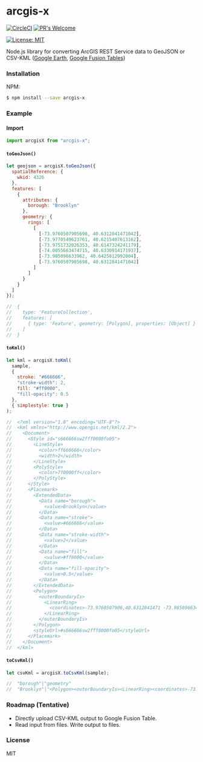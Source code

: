 # arcgis-x

<p>
  <a href="https://circleci.com/gh/kenchandev/arcgis-x"><img src="https://circleci.com/gh/kenchandev/arcgis-x.svg?style=svg" alt="CircleCI"/></a>
  <a href="https://github.com/kenchandev/arcgis-x/pulls"><img src="https://img.shields.io/badge/PRs%20-welcome-brightgreen.svg" alt="PR's Welcome"></a>
  </p>
  <a href="https://opensource.org/licenses/MIT"><img src="https://img.shields.io/badge/License-MIT-yellow.svg" alt="License: MIT"></a>
</p>

Node.js library for converting ArcGIS REST Service data to GeoJSON or CSV-KML ([Google Earth](https://www.google.com/earth/), [Google Fusion Tables](https://support.google.com/fusiontables/answer/2571232))

### Installation

NPM:

```bash
$ npm install --save arcgis-x
```

### Example

#### Import

```javascript
import arcgisX from "arcgis-x";
```

#### `toGeoJson()`

```javascript
let geojson = arcgisX.toGeoJson({
  spatialReference: {
    wkid: 4326
  },
  features: [
    {
      attributes: {
        borough: "Brooklyn"
      },
      geometry: {
        rings: [
          [
            [-73.9760507905698, 40.6312841471042],
            [-73.9770549623761, 40.6215407613162],
            [-73.9751732026353, 40.6147324241179],
            [-74.0055663474715, 40.6330914171937],
            [-73.985096633962, 40.6425812992004],
            [-73.9760507905698, 40.6312841471042]
          ]
        ]
      }
    }
  ]
});

//  {
//    type: 'FeatureCollection',
//    features: [
//      { type: 'Feature', geometry: [Polygon], properties: [Object] }
//    ]
//  }
```

#### `toKml()`

```javascript
let kml = arcgisX.toKml(
  sample,
  {
    stroke: "#666666",
    "stroke-width": 2,
    fill: "#ff0000",
    "fill-opacity": 0.5
  },
  { simplestyle: true }
);

//  <?xml version="1.0" encoding="UTF-8"?>
//  <kml xmlns="http://www.opengis.net/kml/2.2">
//    <Document>
//      <Style id="s666666sw2fff0000fo05">
//        <LineStyle>
//          <color>ff666666</color>
//          <width>2</width>
//        </LineStyle>
//        <PolyStyle>
//          <color>7f0000ff</color>
//        </PolyStyle>
//      </Style>
//      <Placemark>
//        <ExtendedData>
//          <Data name="borough">
//            <value>Brooklyn</value>
//          </Data>
//          <Data name="stroke">
//            <value>#666666</value>
//          </Data>
//          <Data name="stroke-width">
//            <value>2</value>
//          </Data>
//          <Data name="fill">
//            <value>#ff0000</value>
//          </Data>
//          <Data name="fill-opacity">
//            <value>0.5</value>
//          </Data>
//        </ExtendedData>
//        <Polygon>
//          <outerBoundaryIs>
//            <LinearRing>
//              <coordinates>-73.9760507906,40.6312841471 -73.985096634,40.6425812992 -74.0055663475,40.633091417//2 -73.9751732026,40.6147324241 -73.9770549624,40.6215407613 -73.9760507906,40.6312841471</coordinates>
//            </LinearRing>
//          </outerBoundaryIs>
//        </Polygon>
//        <styleUrl>#s666666sw2fff0000fo05</styleUrl>
//      </Placemark>
//    </Document>
//  </kml>
```

#### `toCsvKml()`

```javascript
let csvKml = arcgisX.toCsvKml(sample);

//  "borough"|"geometry"
//  "Brooklyn"|"<Polygon><outerBoundaryIs><LinearRing><coordinates>-73.9760507906,40.6312841471 -73.985096634,40.6425812992 -74.0055663475,40.6330914172 -73.9751732026,40.6147324241 -73.9770549624,40.6215407613 -73.9760507906,40.6312841471</coordinates></LinearRing></outerBoundaryIs></Polygon>"
```

### Roadmap (Tentative)

- Directly upload CSV-KML output to Google Fusion Table.
- Read input from files. Write output to files.

### License

MIT
